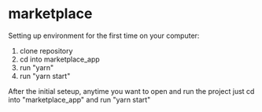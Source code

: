 # marketplace
Setting up environment for the first time on your computer:
1) clone repository
2) cd into marketplace_app
3) run "yarn"
4) run "yarn start"

After the initial seteup, anytime you want to open and run the project just cd into "marketplace_app" and run "yarn start"
